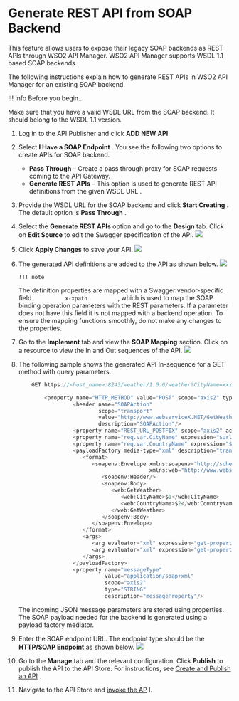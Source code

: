 # Generate REST API from SOAP Backend

This feature allows users to expose their legacy SOAP backends as REST APIs through WSO2 API Manager. WSO2 API Manager supports WSDL 1.1 based SOAP backends.

The following instructions explain how to generate REST APIs in WSO2 API Manager for an existing SOAP backend.

!!! info
Before you begin...

Make sure that you have a valid WSDL URL from the SOAP backend. It should belong to the WSDL 1.1 version.


1.  Log in to the API Publisher and click **ADD NEW API**
2.  Select **I Have a SOAP Endpoint** . You see the following two options to create APIs for SOAP backend.
    -   **Pass Through** – Create a pass through proxy for SOAP requests coming to the API Gateway.
    -   **Generate REST APIs** – This option is used to generate REST API definitions from the given WSDL URL .
3.  Provide the WSDL URL for the SOAP backend and click **Start Creating** . The default option is **Pass Through** .

4.  Select the **Generate REST APIs** option and go to the **Design** tab. Click on **Edit Source** to edit the Swagger specification of the API.
    ![](attachments/103328795/103328787.png)
5.  Click **Apply Changes** to save your API.
    ![](attachments/103328795/103328788.png)
6.  The generated API definitions are added to the API as shown below.
    ![](attachments/103328795/103328791.png)

        !!! note
    The definition properties are mapped with a Swagger vendor-specific field `           x-xpath          ` , which is used to map the SOAP binding operation parameters with the REST parameters. If a parameter does not have this field it is not mapped with a backend operation. To ensure the mapping functions smoothly, do not make any changes to the properties.


7.  Go to the **Implement** tab and view the **SOAP Mapping** section. Click on a resource to view the In and Out sequences of the API.
    ![](attachments/103328795/103328790.png)
8.  The following sample shows the generated API In-sequence for a GET method with query parameters.

    ``` java
        GET https://<host_name>:8243/weather/1.0.0/weather?CityName=xxxxx&CountryName=xxxxx
    ```

    ``` java
            <property name="HTTP_METHOD" value="POST" scope="axis2" type="STRING"/>
                     <header name="SOAPAction"
                             scope="transport"
                             value="http://www.webserviceX.NET/GetWeather"
                             description="SOAPAction"/>
                     <property name="REST_URL_POSTFIX" scope="axis2" action="remove"/>
                     <property name="req.var.CityName" expression="$url:CityName"/>
                     <property name="req.var.CountryName" expression="$url:CountryName"/>
                     <payloadFactory media-type="xml" description="transform">
                        <format>
                           <soapenv:Envelope xmlns:soapenv="http://schemas.xmlsoap.org/soap/envelope/"
                                             xmlns:web="http://www.webserviceX.NET">
                              <soapenv:Header/>
                              <soapenv:Body>
                                 <web:GetWeather>
                                    <web:CityName>$1</web:CityName>
                                    <web:CountryName>$2</web:CountryName>
                                 </web:GetWeather>
                              </soapenv:Body>
                           </soapenv:Envelope>
                        </format>
                        <args>
                           <arg evaluator="xml" expression="get-property('req.var.CityName')"/>
                           <arg evaluator="xml" expression="get-property('req.var.CountryName')"/>
                        </args>
                     </payloadFactory>
                     <property name="messageType"
                               value="application/soap+xml"
                               scope="axis2"
                               type="STRING"
                               description="messageProperty"/>
    ```

    The incoming JSON message parameters are stored using properties. The SOAP payload needed for the backend is generated using a payload factory mediator.

9.  Enter the SOAP endpoint URL. The endpoint type should be the **HTTP/SOAP Endpoint** as shown below.
    ![](attachments/103328795/103328789.png)
10. Go to the **Manage** tab and the relevant configuration. Click **Publish** to publish the API to the API Store. For instructions, see [Create and Publish an API](https://docs.wso2.com/display/AM2xx/Create+and+Publish+an+API) .
11. Navigate to the API Store and [invoke the AP](https://docs.wso2.com/display/AM2xx/Quick+Start+Guide#QuickStartGuide-InvokingtheAPI) I.

